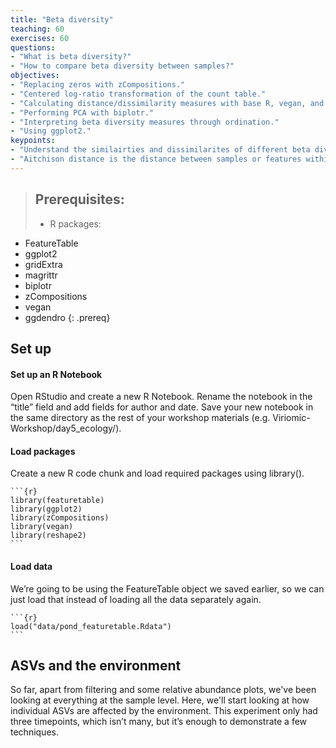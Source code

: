 ```yaml
---
title: "Beta diversity"
teaching: 60
exercises: 60
questions:
- "What is beta diversity?"
- "How to compare beta diversity between samples?"
objectives:
- "Replacing zeros with zCompositions."
- "Centered log-ratio transformation of the count table."
- "Calculating distance/dissimilarity measures with base R, vegan, and phyloseq."
- "Performing PCA with biplotr."
- "Interpreting beta diversity measures through ordination."
- "Using ggplot2."
keypoints:
- "Understand the similairties and dissimilarites of different beta diversity/distance matrices."
- "Aitchison distance is the distance between samples or features within simplex space. We use Aitchison distance in compositional data analysis."
---
```


>## Prerequisites: 
> - R packages:
  - FeatureTable
  - ggplot2
  - gridExtra
  - magrittr
  - biplotr
  - zCompositions
  - vegan
  - ggdendro
{: .prereq}

## Set up

#### Set up an R Notebook
Open RStudio and create a new R Notebook. Rename the notebook in the “title” field
and add fields for author and date. Save your new notebook in the same directory as
the rest of your workshop materials (e.g. Viriomic-Workshop/day5_ecology/).

#### Load packages
Create a new R code chunk and load required packages using library().
~~~
```{r}
library(featuretable)
library(ggplot2)
library(zCompositions)
library(vegan)
library(reshape2)
```
~~~
#### Load data

We’re going to be using the FeatureTable object we saved earlier, so we can just load
that instead of loading all the data separately again.
~~~
```{r}
load("data/pond_featuretable.Rdata")
```
~~~

## ASVs and the environment
So far, apart from filtering and some relative abundance plots, we've been looking at
everything at the sample level. Here, we'll start looking at how individual ASVs are
affected by the environment.
This experiment only had three timepoints, which isn’t many, but it’s enough to
demonstrate a few techniques.
